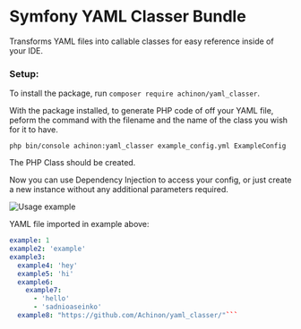 # Symfony YAML Classer Bundle
Transforms YAML files into callable classes for easy reference inside of your IDE.

### Setup:

To install the package, run ```composer require achinon/yaml_classer```.

With the package installed, to generate PHP code of off your YAML file, peform the command with the filename and the name of the class you wish for it to have.

```php bin/console achinon:yaml_classer example_config.yml ExampleConfig```

The PHP Class should be created.

Now you can use Dependency Injection to access your config, or just create a new instance without any additional parameters required.

![Usage example](https://drive.usercontent.google.com/download?id=1IoBl50Z1yI00bRqXhKCvoZxbDVZstBt2&export=view)

YAML file imported in example above:
```yaml
example: 1
example2: 'example'
example3:
  example4: 'hey'
  example5: 'hi'
  example6:
    example7: 
      - 'hello'
      - 'sadnioaseinko'
  example8: "https://github.com/Achinon/yaml_classer/"```
